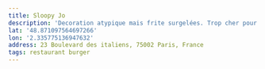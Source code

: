 ```yaml
---
title: Sloopy Jo
description: 'Decoration atypique mais frite surgelées. Trop cher pour ce que c’est… '
lat: '48.871097564697266'
lon: '2.335775136947632'
address: 23 Boulevard des italiens, 75002 Paris, France
tags: restaurant burger
---
```

